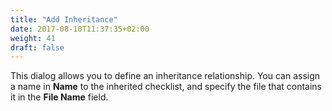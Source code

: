 ```yaml
---
title: "Add Inheritance"
date: 2017-08-10T11:37:35+02:00
weight: 41
draft: false
---
```


This dialog allows you to define an inheritance relationship. You can assign a name in **Name** to the inherited checklist, and specify the file that contains it in the **File Name** field.
